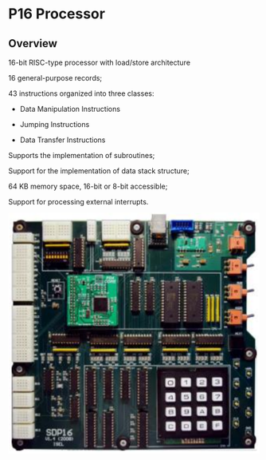 # P16 Processor



## Overview

16-bit RISC-type processor with load/store architecture

16 general-purpose records;

43 instructions organized into three classes:

- Data Manipulation Instructions

- Jumping Instructions

- Data Transfer Instructions


Supports the implementation of subroutines;

Support for the implementation of data stack structure;

64 KB memory space, 16-bit or 8-bit accessible;

Support for processing external interrupts.



![image-20240303132619545](../../images/image-20240303132619545.png)